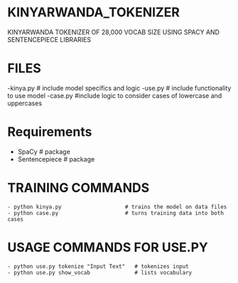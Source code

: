 # KINYARWANDA_TOKENIZER
KINYARWANDA TOKENIZER OF 28,000 VOCAB SIZE USING SPACY AND SENTENCEPIECE LIBRARIES

# FILES
-kinya.py     # include model specifics and logic
-use.py       #  include functionality to use model 
-case.py      #include logic to consider cases of lowercase and uppercases

# Requirements
- SpaCy            # package
- Sentencepiece    # package

# TRAINING COMMANDS
```
- python kinya.py                    # trains the model on data files
- python case.py                     # turns training data into both cases
```
# USAGE COMMANDS FOR USE.PY

```
- python use.py tokenize "Input Text"   # tokenizes input
- python use.py show_vocab              # lists vocabulary
